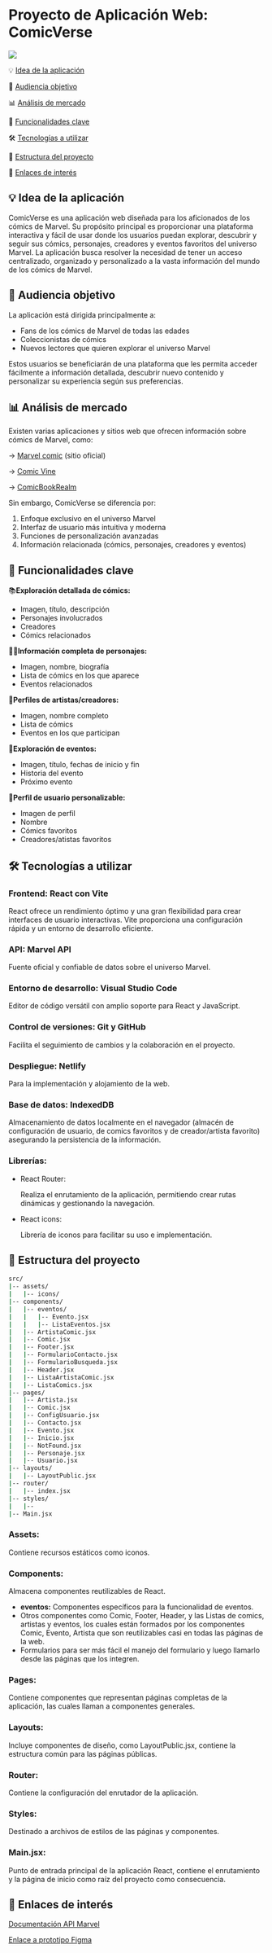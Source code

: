 # Proyecto de Aplicación Web: ComicVerse

![](./src/assets/imgProyecto//panoramica.jpeg)

💡 [Idea de la aplicación](#idea-de-la-aplicación)

👥 [Audiencia objetivo](#audiencia-objetivo)

📊 [Análisis de mercado](#análisis-de-mercado)

🔑 [Funcionalidades clave](#funcionalidades-clave)

🛠️ [Tecnologías a utilizar](#tecnologías-a-utilizar)

📁 [Estructura del proyecto](#estructura-del-proyecto)

🔗 [Enlaces de interés](#enlaces-de-interés)


## 💡 Idea de la aplicación

ComicVerse es una aplicación web diseñada para los aficionados de los cómics de Marvel. Su propósito principal es proporcionar una plataforma interactiva y fácil de usar donde los usuarios puedan explorar, descubrir y seguir sus cómics, personajes, creadores y eventos favoritos del universo Marvel. La aplicación busca resolver la necesidad de tener un acceso centralizado, organizado y personalizado a la vasta información del mundo de los cómics de Marvel.

## 👥 Audiencia objetivo

La aplicación está dirigida principalmente a:

- Fans de los cómics de Marvel de todas las edades
- Coleccionistas de cómics
- Nuevos lectores que quieren explorar el universo Marvel


Estos usuarios se beneficiarán de una plataforma que les permita acceder fácilmente a información detallada, descubrir nuevo contenido y personalizar su experiencia según sus preferencias.

## 📊 Análisis de mercado

Existen varias aplicaciones y sitios web que ofrecen información sobre cómics de Marvel, como:

-> [Marvel comic](https://www.marvel.com/comics/) (sitio oficial)

-> [Comic Vine](https://comicvine.gamespot.com/)

-> [ComicBookRealm](https://comicbookrealm.com/)

Sin embargo, ComicVerse se diferencia por:
1. Enfoque exclusivo en el universo Marvel
2. Interfaz de usuario más intuitiva y moderna
3. Funciones de personalización avanzadas
4. Información relacionada (cómics, personajes, creadores y eventos)

## 🔑 Funcionalidades clave

📚**Exploración detallada de cómics:**
   - Imagen, título, descripción
   - Personajes involucrados
   - Creadores
   - Cómics relacionados

🦸‍♂️**Información completa de personajes:**
   - Imagen, nombre, biografía
   - Lista de cómics en los que aparece
   - Eventos relacionados

🎨**Perfiles de artistas/creadores:**
   - Imagen, nombre completo
   - Lista de cómics
   - Eventos en los que participan

📅**Exploración de eventos:**
   - Imagen, título, fechas de inicio y fin
   - Historia del evento
   - Próximo evento

👤**Perfil de usuario personalizable:**
   - Imagen de perfil
   - Nombre
   - Cómics favoritos
   - Creadores/atistas favoritos


## 🛠️ Tecnologías a utilizar

### Frontend: React con Vite

  React ofrece un rendimiento óptimo y una gran flexibilidad para crear interfaces de usuario interactivas. Vite proporciona una configuración rápida y un entorno de desarrollo eficiente.

### API: Marvel API

   Fuente oficial y confiable de datos sobre el universo Marvel.

### Entorno de desarrollo: Visual Studio Code
  
  Editor de código versátil con amplio soporte para React y JavaScript.

### Control de versiones: Git y GitHub
  
  Facilita el seguimiento de cambios y la colaboración en el proyecto.

### Despliegue: Netlify

   Para la implementación y alojamiento de la web.

### Base de datos: IndexedDB

   Almacenamiento de datos localmente en el navegador (almacén de configuración de usuario, de comics favoritos y de creador/artista favorito) asegurando la persistencia de la información.

### Librerías:
    
   - React Router:

     Realiza el enrutamiento de la aplicación, permitiendo crear rutas dinámicas y gestionando la navegación.
     
   - React icons:

     Librería de iconos para facilitar su uso e implementación. 

## 📁 Estructura del proyecto
```bash
src/
|-- assets/
|   |-- icons/
|-- components/
|   |-- eventos/
|   |   |-- Evento.jsx
|   |   |-- ListaEventos.jsx
|   |-- ArtistaComic.jsx
|   |-- Comic.jsx
|   |-- Footer.jsx
|   |-- FormularioContacto.jsx
|   |-- FormularioBusqueda.jsx
|   |-- Header.jsx
|   |-- ListaArtistaComic.jsx
|   |-- ListaComics.jsx
|-- pages/
|   |-- Artista.jsx
|   |-- Comic.jsx
|   |-- ConfigUsuario.jsx
|   |-- Contacto.jsx
|   |-- Evento.jsx
|   |-- Inicio.jsx
|   |-- NotFound.jsx
|   |-- Personaje.jsx
|   |-- Usuario.jsx
|-- layouts/
|   |-- LayoutPublic.jsx
|-- router/
|   |-- index.jsx
|-- styles/
|   |-- 
|-- Main.jsx
```

### Assets: 
Contiene recursos estáticos como iconos.

### Components: 
Almacena componentes reutilizables de React.
- **eventos:** Componentes específicos para la funcionalidad de eventos.
- Otros componentes como Comic, Footer, Header, y las Listas de comics, artistas y eventos, los cuales están formados por los componentes Comic, Evento, Artista que son reutilizables casi en todas las páginas de la web.
- Formularios para ser más fácil el manejo del formulario y luego llamarlo desde las páginas que los integren.
### Pages: 
Contiene componentes que representan páginas completas de la aplicación, las cuales llaman a componentes generales.
### Layouts: 
Incluye componentes de diseño, como LayoutPublic.jsx, contiene la estructura común para las páginas públicas.
### Router: 
Contiene la configuración del enrutador de la aplicación.
### Styles: 
Destinado a archivos de estilos de las páginas y componentes.
### Main.jsx: 
Punto de entrada principal de la aplicación React, contiene el enrutamiento y la página de inicio como raíz del proyecto como consecuencia.

## 🔗 Enlaces de interés

[Documentación API Marvel](https://developer.marvel.com/docs)

[Enlace a prototipo Figma](https://www.figma.com/design/OAOENSn9ywu4vSe2v8AA9P/ComicVerse?node-id=281-2&node-type=canvas&t=4doWAGlUvXtGJVqN-0)
